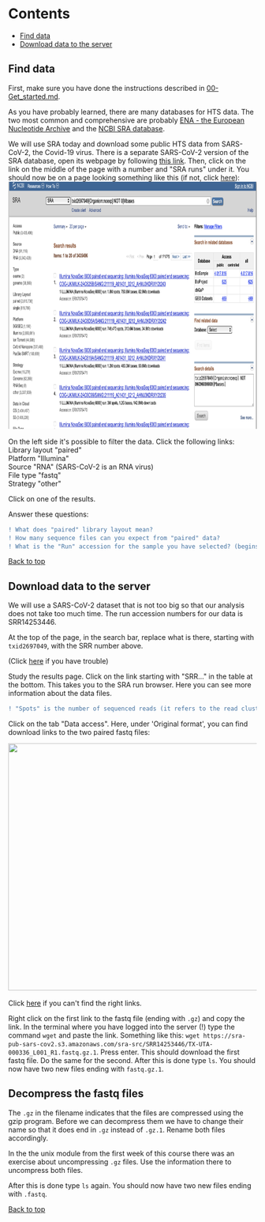 # Contents
- [Find data](#find-data)
- [Download data to the server](#download-data-to-the-server)

## Find data  
First, make sure you have done the instructions described in [00-Get_started.md](00-Get_started.md).  

As you have probably learned, there are many databases for HTS data. The two most common and comprehensive are probably [ENA - the European Nucleotide Archive](https://www.ebi.ac.uk/ena/browser/home) and the [NCBI SRA database](https://www.ncbi.nlm.nih.gov/sra).

We will use SRA today and download some public HTS data from SARS-CoV-2, the Covid-19 virus. There is a separate SARS-CoV-2 version of the SRA database, open its webpage by following [this link](https://www.ncbi.nlm.nih.gov/sars-cov-2/). Then, click on the link on the middle of the page with a number and "SRA runs" under it. You should now be on a page looking something like this (if not, click [here](https://www.ncbi.nlm.nih.gov/sra/?term=txid2697049%5BOrganism:noexp%5D%20NOT%200[Mbases)):  
<img src="/images/SRA.png" width="700" height="500">   

On the left side it's possible to filter the data. Click the following links:  
Library layout "paired"  
Platform "Illumina"  
Source "RNA" (SARS-CoV-2 is an RNA virus)  
File type "fastq"  
Strategy "other"  

Click on one of the results. 

Answer these questions:  
```diff
! What does "paired" library layout mean?
! How many sequence files can you expect from "paired" data?
! What is the "Run" accession for the sample you have selected? (begins with SRR... or ERR...).
````  

[Back to top](#contents)

## Download data to the server

We will use a SARS-CoV-2 dataset that is not too big so that our analysis does not take too much time. The run accession numbers for our data is SRR14253446.

At the top of the page, in the search bar, replace what is there, starting with `txid2697049`, with the SRR number above.

(Click [here](https://www.ncbi.nlm.nih.gov/sra/?term=SRR14253446) if you have trouble)

Study the results page.
Click on the link starting with "SRR..." in the table at the bottom. This takes you to the SRA run browser. Here you can see more information about the data files.

```diff
! "Spots" is the number of sequenced reads (it refers to the read clusters on the sequencing array). Write down how many reads (spots) have been sequenced for your sample and the size of the file.
````  

Click on the tab "Data access". Here, under 'Original format', you can find download links to the two paired fastq files:

<img src="/images/sra_run_browser.png" width="700" height="500">   

Click [here](https://trace.ncbi.nlm.nih.gov/Traces/sra/?run=SRR14289348) if you can't find the right links.  

Right click on the first link to the fastq file (ending with `.gz`) and copy the link. In the terminal where you have logged into the server (!) type the command `wget` and paste the link. Something like this: `wget https://sra-pub-sars-cov2.s3.amazonaws.com/sra-src/SRR14253446/TX-UTA-000336_L001_R1.fastq.gz.1`. Press enter. This should download the first fastq file. Do the same for the second. After this is done type `ls`. You should now have two new files ending with `fastq.gz.1`.  


## Decompress the fastq files
The `.gz` in the filename indicates that the files are compressed using the gzip program. Before we can decompress them we have to change their name so that it does end in `.gz` instead of `.gz.1`. Rename both files accordingly.

In the the unix module from the first week of this course there was an exercise about uncompressing `.gz` files. Use the information there to uncompress both files.

After this is done type `ls` again. You should now have two new files ending with `.fastq`.  

[Back to top](#contents)
